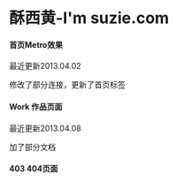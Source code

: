 酥西黄-I'm suzie.com 
===================================

#### 首页Metro效果

最近更新2013.04.02

修改了部分连接，更新了首页标签

#### Work 作品页面

最近更新2013.04.08

加了部分文档

#### 403 404页面



